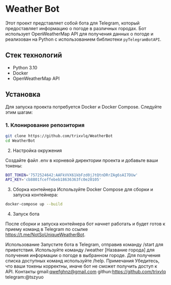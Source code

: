 # Weather Bot

Этот проект представляет собой бота для Telegram, который предоставляет информацию о погоде в различных городах. Бот использует OpenWeatherMap API для получения данных о погоде и реализован на Python с использованием библиотеки `pyTelegramBotAPI`.

## Стек технологий

- Python 3.10
- Docker
- OpenWeatherMap API

## Установка

Для запуска проекта потребуется Docker и Docker Compose. Следуйте этим шагам:

### 1. Клонирование репозитория

```bash
git clone https://github.com/trixvlq/WeatherBot
cd WeatherBot
```

2. Настройка окружения

Создайте файл .env в корневой директории проекта и добавьте ваши токены:
```bash
BOT_TOKEN='7572524642:AAFkVVX61kbFzd0jJtQtnDRrZAg6sAI7DUw'
API_KEY='cb8801fceffebeb18636363fc0e20105'
```

3. Сборка контейнера
Используйте Docker Compose для сборки и запуска контейнера:

``` bash
docker-compose up --build
```
4. Запуск бота

После сборки и запуска контейнера бот начнет работать и будет готов к приему команд в Telegram по ссылке https://t.me/NotSoUniqueWeatherBot.

Использование
Запустите бота в Telegram, отправив команду /start для приветствия.
Используйте команду /weather [Название города] для получения информации о погоде в выбранном городе.
Для получения списка доступных команд используйте /help.
Примечания
Убедитесь, что ваши токены корректны, иначе бот не сможет получить доступ к API.
Контакты
gmail:qwefghnz@gmail.com
githun:https://github.com/trixvlq
telegram:@tszyuo
